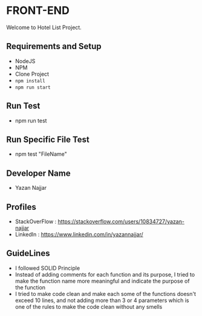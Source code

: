 #  FRONT-END #

Welcome to  Hotel List Project.


## Requirements and Setup ##
- NodeJS
- NPM
- Clone Project
- ```npm install```
- ```npm run start```

## Run Test
- npm run test

## Run Specific File Test
- npm test "FileName"

## Developer Name
- Yazan Najjar

## Profiles
- StackOverFlow : https://stackoverflow.com/users/10834727/yazan-najjar
- LinkedIn : https://www.linkedin.com/in/yazannajjar/

## GuideLines
- I followed SOLID Principle
- Instead of adding comments for each function and its purpose, I tried to make the function name more meaningful and indicate the purpose of the function
- I tried to make code clean and make each some of the functions doesn't exceed 10 lines, and not adding more than 3 or 4 parameters which is one of the rules to make the code clean without any smells
